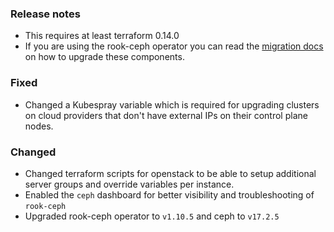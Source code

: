 ### Release notes

- This requires at least terraform 0.14.0
- If you are using the rook-ceph operator you can read the [migration docs](rook/migration/rook-1.5.x-rook-1.10.5/upgrade.md) on how to upgrade these components.

### Fixed

- Changed a Kubespray variable which is required for upgrading clusters on cloud providers that don't have external IPs on their control plane nodes.

### Changed

- Changed terraform scripts for openstack to be able to setup additional server groups and override variables per instance.
- Enabled the `ceph` dashboard for better visibility and troubleshooting of `rook-ceph`
- Upgraded rook-ceph operator to `v1.10.5` and ceph to `v17.2.5`
